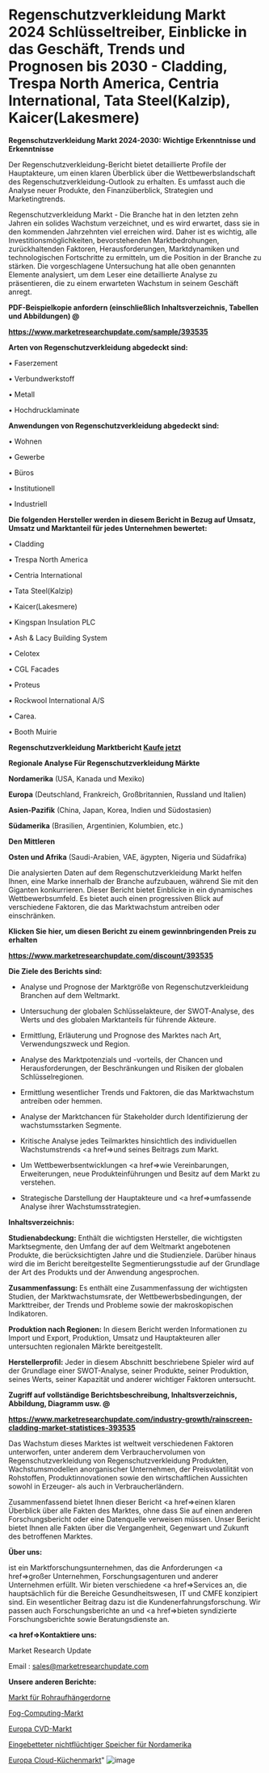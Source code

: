 # Regenschutzverkleidung Markt 2024 Schlüsseltreiber, Einblicke in das Geschäft, Trends und Prognosen bis 2030 - Cladding, Trespa North America, Centria International, Tata Steel(Kalzip), Kaicer(Lakesmere)

<strong>Regenschutzverkleidung Markt 2024-2030: Wichtige Erkenntnisse und Erkenntnisse</strong>

Der Regenschutzverkleidung-Bericht bietet detaillierte Profile der Hauptakteure, um einen klaren Überblick über die Wettbewerbslandschaft des Regenschutzverkleidung-Outlook zu erhalten. Es umfasst auch die Analyse neuer Produkte, den Finanzüberblick, Strategien und Marketingtrends.

Regenschutzverkleidung Markt - Die Branche hat in den letzten zehn Jahren ein solides Wachstum verzeichnet, und es wird erwartet, dass sie in den kommenden Jahrzehnten viel erreichen wird. Daher ist es wichtig, alle Investitionsmöglichkeiten, bevorstehenden Marktbedrohungen, zurückhaltenden Faktoren, Herausforderungen, Marktdynamiken und technologischen Fortschritte zu ermitteln, um die Position in der Branche zu stärken. Die vorgeschlagene Untersuchung hat alle oben genannten Elemente analysiert, um dem Leser eine detaillierte Analyse zu präsentieren, die zu einem erwarteten Wachstum in seinem Geschäft anregt.



<strong><b>PDF-Beispielkopie anfordern (einschließlich Inhaltsverzeichnis, Tabellen und Abbildungen) @ </b></strong>

<strong><a href=https://www.marketresearchupdate.com/sample/393535>

<strong>https://www.marketresearchupdate.com/sample/393535</u></a></strong></strong>



<strong>Arten von Regenschutzverkleidung abgedeckt sind:</strong>

• Faserzement

• Verbundwerkstoff

• Metall

• Hochdrucklaminate



<strong>Anwendungen von Regenschutzverkleidung abgedeckt sind:</strong>

• Wohnen

• Gewerbe

• Büros

• Institutionell

• Industriell



<strong>Die folgenden Hersteller werden in diesem Bericht in Bezug auf Umsatz, Umsatz und Marktanteil für jedes Unternehmen bewertet:</strong>

• Cladding

• Trespa North America

• Centria International

• Tata Steel(Kalzip)

• Kaicer(Lakesmere)

• Kingspan Insulation PLC

• Ash & Lacy Building System

• Celotex

• CGL Facades

• Proteus

• Rockwool International A/S

• Carea.

• Booth Muirie



<strong>Regenschutzverkleidung Marktbericht <a href=https://www.marketresearchupdate.com/buynow/393535>Kaufe jetzt</a></strong>



<strong>Regionale Analyse Für Regenschutzverkleidung Märkte</strong>



<strong>Nordamerika</strong> (USA, Kanada und Mexiko)



<strong>Europa</strong> (Deutschland, Frankreich, Großbritannien, Russland und Italien)



<strong>Asien-Pazifik</strong> (China, Japan, Korea, Indien und Südostasien)



<strong>Südamerika</strong> (Brasilien, Argentinien, Kolumbien, etc.)



<strong>Den Mittleren</strong> 

<strong>Osten und Afrika</strong> (Saudi-Arabien, VAE, ägypten, Nigeria und Südafrika)

Die analysierten Daten auf dem Regenschutzverkleidung Markt helfen Ihnen, eine Marke innerhalb der Branche aufzubauen, während Sie mit den Giganten konkurrieren. Dieser Bericht bietet Einblicke in ein dynamisches Wettbewerbsumfeld. Es bietet auch einen progressiven Blick auf verschiedene Faktoren, die das Marktwachstum antreiben oder einschränken.



<strong>Klicken Sie hier, um diesen Bericht zu einem gewinnbringenden Preis zu erhalten
</strong>

<strong><a href=https://www.marketresearchupdate.com/discount/393535>https://www.marketresearchupdate.com/discount/393535</b></u></strong></a>



<strong>Die Ziele des Berichts sind:</strong>

- Analyse und Prognose der Marktgröße von Regenschutzverkleidung Branchen auf dem Weltmarkt.

- Untersuchung der globalen Schlüsselakteure, der SWOT-Analyse, des Werts und des globalen Marktanteils für führende Akteure.

- Ermittlung, Erläuterung und Prognose des Marktes nach Art, Verwendungszweck und Region.

- Analyse des Marktpotenzials und -vorteils, der Chancen und Herausforderungen, der Beschränkungen und Risiken der globalen Schlüsselregionen.

- Ermittlung wesentlicher Trends und Faktoren, die das Marktwachstum antreiben oder hemmen.

- Analyse der Marktchancen für Stakeholder durch Identifizierung der wachstumsstarken Segmente.

- Kritische Analyse jedes Teilmarktes hinsichtlich des individuellen Wachstumstrends <a href=>und</a> seines Beitrags zum Markt.

- Um Wettbewerbsentwicklungen <a href=>wie</a> Vereinbarungen, Erweiterungen, neue Produkteinführungen und Besitz auf dem Markt zu verstehen.

- Strategische Darstellung der Hauptakteure und <a href=>umfas</a>sende Analyse ihrer Wachstumsstrategien.



<strong>Inhaltsverzeichnis:</strong>



<strong>Studienabdeckung:</strong> Enthält die wichtigsten Hersteller, die wichtigsten Marktsegmente, den Umfang der auf dem Weltmarkt angebotenen Produkte, die berücksichtigten Jahre und die Studienziele. Darüber hinaus wird die im Bericht bereitgestellte Segmentierungsstudie auf der Grundlage der Art des Produkts und der Anwendung angesprochen.



<strong>Zusammenfassung:</strong> Es enthält eine Zusammenfassung der wichtigsten Studien, der Marktwachstumsrate, der Wettbewerbsbedingungen, der Markttreiber, der Trends und Probleme sowie der makroskopischen Indikatoren.



<strong>Produktion nach Regionen:</strong> In diesem Bericht werden Informationen zu Import und Export, Produktion, Umsatz und Hauptakteuren aller untersuchten regionalen Märkte bereitgestellt.



<strong>Herstellerprofil:</strong> Jeder in diesem Abschnitt beschriebene Spieler wird auf der Grundlage einer SWOT-Analyse, seiner Produkte, seiner Produktion, seines Werts, seiner Kapazität und anderer wichtiger Faktoren untersucht.



<strong><b>Zugriff auf vollständige Berichtsbeschreibung, Inhaltsverzeichnis, Abbildung, Diagramm usw. @ </b></strong>

<strong><a href=https://www.marketresearchupdate.com/industry-growth/rainscreen-cladding-market-statistices-393535>https://www.marketresearchupdate.com/industry-growth/rainscreen-cladding-market-statistices-393535</a></strong>

Das Wachstum dieses Marktes ist weltweit verschiedenen Faktoren unterworfen, unter anderem dem Verbrauchervolumen von Regenschutzverkleidung von Regenschutzverkleidung Produkten, Wachstumsmodellen anorganischer Unternehmen, der Preisvolatilität von Rohstoffen, Produktinnovationen sowie den wirtschaftlichen Aussichten sowohl in Erzeuger- als auch in Verbraucherländern.

Zusammenfassend bietet Ihnen dieser Bericht <a href=>einen</a> klaren Überblick über alle Fakten des Marktes, ohne dass Sie auf einen anderen Forschungsbericht oder eine Datenquelle verweisen müssen. Unser Bericht bietet Ihnen alle Fakten über die Vergangenheit, Gegenwart und Zukunft des betroffenen Marktes.



<strong>Über uns:</strong>

 ist ein Marktforschungsunternehmen, das die Anforderungen <a href=>großer</a> Unternehmen, Forschungsagenturen und anderer Unternehmen erfüllt. Wir bieten verschiedene <a href=>Services</a> an, die hauptsächlich für die Bereiche Gesundheitswesen, IT und CMFE konzipiert sind. Ein wesentlicher Beitrag dazu ist die Kundenerfahrungsforschung. Wir passen auch Forschungsberichte an und <a href=>bieten</a> syndizierte Forschungsberichte sowie Beratungsdienste an.



<strong><a href=>Kontaktiere uns:</a></strong>

Market Research Update

Email : sales@marketresearchupdate.com



<strong>Unsere anderen Berichte:</strong>

<a href=https://www.linkedin.com/pulse/tubing-hanger-mandrel-market-2023-challenges-business>Markt für Rohraufhängerdorne</a>

<a href=https://www.linkedin.com/pulse/fog-computing-market-research-report-reveals-explosive>Fog-Computing-Markt</a>

<a href=https://www.linkedin.com/pulse/europe-cvd-market-size-exclusive-report-latest-trends>Europa CVD-Markt</a>

<a href=https://www.linkedin.com/pulse/north-america-embedded-non-volatile-memory>Eingebetteter nichtflüchtiger Speicher für Nordamerika</a>

<a href=https://www.linkedin.com/pulse/europe-cloud-kitchen-market-size-production-growth>Europa Cloud-Küchenmarkt</a>"
![image](https://github.com/meghapanth/markettrends/assets/163847665/f5fe1a7d-4dda-417d-bff1-14cc5c306b24)
